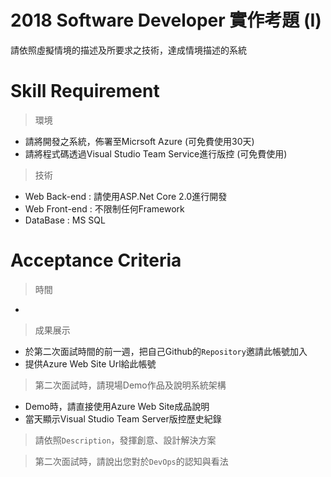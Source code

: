 # 2018 Software Developer 實作考題 (I)
請依照虛擬情境的描述及所要求之技術，達成情境描述的系統






# Skill Requirement
> 環境
- 請將開發之系統，佈署至Micrsoft Azure (可免費使用30天)
- 請將程式碼透過Visual Studio Team Service進行版控 (可免費使用)
> 技術
- Web Back-end : 請使用ASP.Net Core 2.0進行開發
- Web Front-end : 不限制任何Framework
- DataBase : MS SQL

# Acceptance Criteria
> 時間
- 

> 成果展示
- 於第二次面試時間的前一週，把自己Github的`Repository`邀請此帳號加入
- 提供Azure Web Site Url給此帳號

> 第二次面試時，請現場Demo作品及說明系統架構
- Demo時，請直接使用Azure Web Site成品說明
- 當天顯示Visual Studio Team Server版控歷史紀錄

> 請依照`Description`，發揮創意、設計解決方案

> 第二次面試時，請說出您對於`DevOps`的認知與看法
